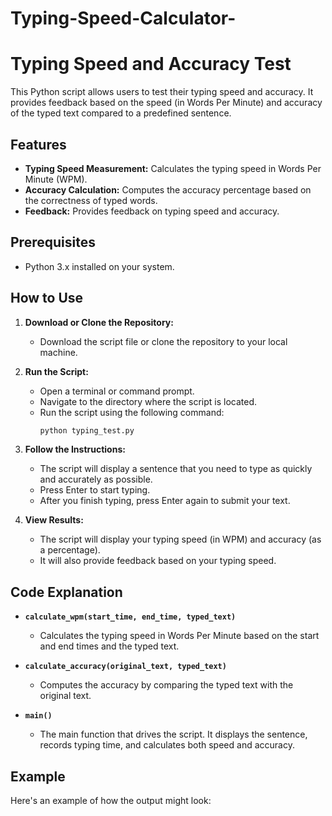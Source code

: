 # Typing-Speed-Calculator-
# Typing Speed and Accuracy Test

This Python script allows users to test their typing speed and accuracy. It provides feedback based on the speed (in Words Per Minute) and accuracy of the typed text compared to a predefined sentence.

## Features

- **Typing Speed Measurement:** Calculates the typing speed in Words Per Minute (WPM).
- **Accuracy Calculation:** Computes the accuracy percentage based on the correctness of typed words.
- **Feedback:** Provides feedback on typing speed and accuracy.

## Prerequisites

- Python 3.x installed on your system.

## How to Use

1. **Download or Clone the Repository:**
   - Download the script file or clone the repository to your local machine.

2. **Run the Script:**
   - Open a terminal or command prompt.
   - Navigate to the directory where the script is located.
   - Run the script using the following command:
     ```bash
     python typing_test.py
     ```

3. **Follow the Instructions:**
   - The script will display a sentence that you need to type as quickly and accurately as possible.
   - Press Enter to start typing.
   - After you finish typing, press Enter again to submit your text.

4. **View Results:**
   - The script will display your typing speed (in WPM) and accuracy (as a percentage).
   - It will also provide feedback based on your typing speed.

## Code Explanation

- **`calculate_wpm(start_time, end_time, typed_text)`**
  - Calculates the typing speed in Words Per Minute based on the start and end times and the typed text.

- **`calculate_accuracy(original_text, typed_text)`**
  - Computes the accuracy by comparing the typed text with the original text.

- **`main()`**
  - The main function that drives the script. It displays the sentence, records typing time, and calculates both speed and accuracy.

## Example

Here's an example of how the output might look:


